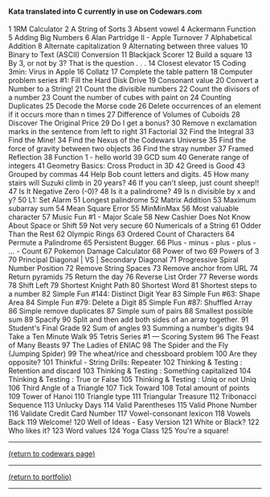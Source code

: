 <!-- For more details see [GitHub Flavored Markdown](https://guides.github.com/features/mastering-markdown/). -->

#### Kata translated into C currently in use on Codewars.com

<!-- eventually these could be ranked by solves and live updated -->
<!-- <a href="http://example.com/" target="_blank">Hello, world!</a> -->
<!-- [1RM Calculator](https://www.codewars.com/kata/595bbea8a930ac0b91000130){:target="_blank"} -->

1  1RM Calculator
2  A String of Sorts
3  Absent vowel
4  Ackermann Function 
5  Adding Big Numbers
6  Alan Partridge II - Apple Turnover
7  Alphabetical Addition
8  Alternate capitalization
9  Alternating between three values
10  Binary to Text (ASCII) Conversion
11  Blackjack Scorer
12  Build a square
13  By 3, or not by 3? That is the question . . .
14  Closest elevator
15  Coding 3min: Virus in Apple
16  Collatz
17  Complete the table pattern
18  Computer problem series #1: Fill the Hard Disk Drive
19  Consonant value
20  Convert a Number to a String!
21  Count the divisible numbers
22  Count the divisors of a number
23  Count the number of cubes with paint on
24  Counting Duplicates
25  Decode the Morse code 
26  Delete occurrences of an element if it occurs more than n times
27  Difference of Volumes of Cuboids
28  Discover The Original Price
29  Do I get a bonus?
30  Remove n exclamation marks in the sentence from left to right
31  Factorial
32  Find the Integral
33  Find the Mine!
34  Find the Nexus of the Codewars Universe
35  Find the force of gravity between two objects
36  Find the stray number
37  Framed Reflection
38  Function 1 - hello world
39  GCD sum 
40  Generate range of integers
41  Geometry Basics: Cross Product in 3D
42  Greed is Good
43  Grouped by commas
44  Help Bob count letters and digits.
45  How many stairs will Suzuki climb in 20 years?
46  If you can't sleep, just count sheep!!
47  Is It Negative Zero (-0)?
48  Is it a palindrome?
49  Is n divisible by x and y?
50  L1: Set Alarm
51  Longest palindrome
52  Matrix Addition
53  Maximum subarray sum
54  Mean Square Error
55  MinMinMax
56  Most valuable character
57  Music Fun #1 - Major Scale
58  New Cashier Does Not Know About Space or Shift 
59  Not very secure
60  Numericals of a String
61  Odder Than the Rest
62  Olympic Rings
63  Ordered Count of Characters
64  Permute a Palindrome
65  Persistent Bugger.
66  Plus - minus - plus - plus - ... - Count
67  Pokemon Damage Calculator
68  Power of two
69  Powers of 3
70  Principal Diagonal | VS | Secondary Diagonal
71  Progressive Spiral Number Position
72  Remove String Spaces
73  Remove anchor from URL
74  Return pyramids
75  Return the day 
76  Reverse List Order
77  Reverse words
78  Shift Left
79  Shortest Knight Path
80  Shortest Word
81  Shortest steps to a number
82  Simple Fun #144: Distinct Digit Year
83  Simple Fun #63: Shape Area
84  Simple Fun #79: Delete a Digit
85  Simple Fun #87: Shuffled Array
86  Simple remove duplicates
87  Simple sum of pairs
88  Smallest possible sum 
89  Spacify
90  Split and then add both sides of an array together.
91  Student's Final Grade
92  Sum of angles
93  Summing a number's digits
94  Take a Ten Minute Walk
95  Tetris Series #1 — Scoring System
96  The Feast of Many Beasts
97  The Ladies of ENIAC
98  The Spider and the Fly (Jumping Spider)
99  The wheat/rice and chessboard problem
100  Are they opposite?
101  Thinkful - String Drills: Repeater
102  Thinking & Testing : Retention and discard
103  Thinking & Testing : Something capitalized
104  Thinking & Testing : True or False
105  Thinking & Testing : Uniq or not Uniq
106  Third Angle of a Triangle
107  Tick Toward
108  Total amount of points
109  Tower of Hanoi
110  Triangle type
111  Triangular Treasure
112  Tribonacci Sequence
113  Unlucky Days
114  Valid Parentheses
115  Valid Phone Number
116  Validate Credit Card Number
117  Vowel-consonant lexicon
118  Vowels Back
119  Welcome!
120  Well of Ideas - Easy Version
121  White or Black?
122  Who likes it?
123  Word values
124  Yoga Class
125  You're a square!

<hr>
<!-- MAKE THIS RETURN TO THE SPECIFIC SCROLL POSITION ON THE PAGE, WITH THE 2. Translator HEADING AT THE TOP -->
<a href="https://rowcased.github.io/codewars.html#translator">(return to codewars page)</a>
<hr>
<a href="https://rowcased.github.io/">(return to portfolio)</a>
<hr>
